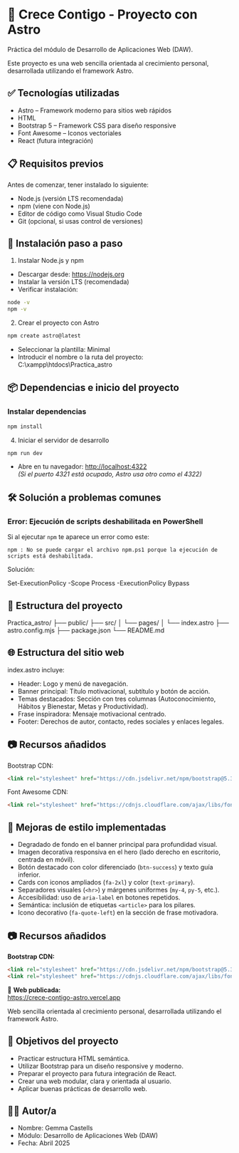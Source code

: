 # 🌱 Crece Contigo - Proyecto con Astro

Práctica del módulo de Desarrollo de Aplicaciones Web (DAW).

Este proyecto es una web sencilla orientada al crecimiento personal, desarrollada utilizando el framework Astro.

## ✅ Tecnologías utilizadas

- Astro – Framework moderno para sitios web rápidos
- HTML
- Bootstrap 5 – Framework CSS para diseño responsive
- Font Awesome – Iconos vectoriales
- React (futura integración)

## 📋 Requisitos previos
Antes de comenzar, tener instalado lo siguiente:

- Node.js (versión LTS recomendada)
- npm (viene con Node.js)
- Editor de código como Visual Studio Code
- Git (opcional, si usas control de versiones)


## 🔧 Instalación paso a paso

1. Instalar Node.js y npm
- Descargar desde: https://nodejs.org
- Instalar la versión LTS (recomendada)
- Verificar instalación:
```bash
node -v
npm -v
```

2. Crear el proyecto con Astro
```bash
npm create astro@latest
```

- Seleccionar la plantilla: Minimal
- Introducir el nombre o la ruta del proyecto: C:\xampp\htdocs\Practica_astro

## 📦 Dependencias e inicio del proyecto
### Instalar dependencias
```bash
npm install
```
4. Iniciar el servidor de desarrollo
```bash
npm run dev
```


- Abre en tu navegador: [http://localhost:4322](http://localhost:4322)  
  *(Si el puerto 4321 está ocupado, Astro usa otro como el 4322)*


## 🛠 Solución a problemas comunes

### Error: Ejecución de scripts deshabilitada en PowerShell

Si al ejecutar `npm` te aparece un error como este:

```plaintext
npm : No se puede cargar el archivo npm.ps1 porque la ejecución de scripts está deshabilitada.
```

Solución:

Set-ExecutionPolicy -Scope Process -ExecutionPolicy Bypass

## 📁 Estructura del proyecto

Practica_astro/
├── public/
├── src/
│   └── pages/
│       └── index.astro
├── astro.config.mjs
├── package.json
└── README.md

## 🌐 Estructura del sitio web

index.astro incluye:

 - Header: Logo y menú de navegación.
 - Banner principal: Título motivacional, subtítulo y botón de acción.
 - Temas destacados: Sección con tres columnas (Autoconocimiento, Hábitos y Bienestar, Metas y Productividad).
 - Frase inspiradora: Mensaje motivacional centrado.
 - Footer: Derechos de autor, contacto, redes sociales y enlaces legales.

## 📷 Recursos añadidos

Bootstrap CDN:

```html
<link rel="stylesheet" href="https://cdn.jsdelivr.net/npm/bootstrap@5.3.3/dist/css/bootstrap.min.css">
```
Font Awesome CDN:
```html
<link rel="stylesheet" href="https://cdnjs.cloudflare.com/ajax/libs/font-awesome/6.5.0/css/all.min.css">
```

## 🎨 Mejoras de estilo implementadas

- Degradado de fondo en el banner principal para profundidad visual.
- Imagen decorativa responsiva en el hero (lado derecho en escritorio, centrada en móvil).
- Botón destacado con color diferenciado (`btn-success`) y texto guía inferior.
- Cards con iconos ampliados (`fa-2xl`) y color (`text-primary`).
- Separadores visuales (`<hr>`) y márgenes uniformes (`my-4`, `py-5`, etc.).
- Accesibilidad: uso de `aria-label` en botones repetidos.
- Semántica: inclusión de etiquetas `<article>` para los pilares.
- Icono decorativo (`fa-quote-left`) en la sección de frase motivadora.

## 📷 Recursos añadidos

**Bootstrap CDN:**
```html
<link rel="stylesheet" href="https://cdn.jsdelivr.net/npm/bootstrap@5.3.3/dist/css/bootstrap.min.css">
<link rel="stylesheet" href="https://cdnjs.cloudflare.com/ajax/libs/font-awesome/6.5.0/css/all.min.css">
```


🔗 **Web publicada:**  
https://crece-contigo-astro.vercel.app

Web sencilla orientada al crecimiento personal, desarrollada utilizando el framework Astro.

## 🎯 Objetivos del proyecto

- Practicar estructura HTML semántica.
- Utilizar Bootstrap para un diseño responsive y moderno.
- Preparar el proyecto para futura integración de React.
- Crear una web modular, clara y orientada al usuario.
- Aplicar buenas prácticas de desarrollo web.

## 👩‍💻 Autor/a

- Nombre: Gemma Castells
- Módulo: Desarrollo de Aplicaciones Web (DAW)
- Fecha: Abril 2025